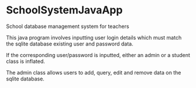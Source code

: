 # SchoolSystemJavaApp
School database management system for teachers

This java program involves inputting user login details which must match the sqlite database existing user and password data.

If the corresponding user/password is inputted, either an admin or a student class is inflated. 

The admin class allows users to add, query, edit and remove data on the sqlite database.
